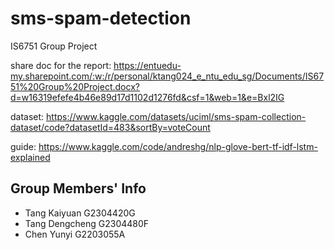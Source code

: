 # sms-spam-detection

IS6751 Group Project

share doc for the report: <https://entuedu-my.sharepoint.com/:w:/r/personal/ktang024_e_ntu_edu_sg/Documents/IS6751%20Group%20Project.docx?d=w16319efefe4b46e89d17d1102d1276fd&csf=1&web=1&e=Bxl2IG>

dataset: <https://www.kaggle.com/datasets/uciml/sms-spam-collection-dataset/code?datasetId=483&sortBy=voteCount>

guide: <https://www.kaggle.com/code/andreshg/nlp-glove-bert-tf-idf-lstm-explained>

## Group Members' Info

- Tang Kaiyuan G2304420G
- Tang Dengcheng G2304480F
- Chen Yunyi G2203055A

